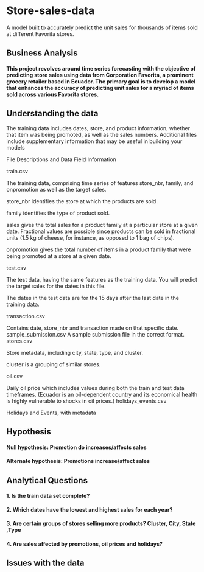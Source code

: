 # Store-sales-data
A model built to accurately predict the unit sales for thousands of items sold at different Favorita stores.
## Business Analysis
#### This project revolves around time series forecasting with the objective of predicting store sales using data from Corporation Favorita, a prominent grocery retailer based in Ecuador. The primary goal is to develop a model that enhances the accuracy of predicting unit sales for a myriad of items sold across various Favorita stores.
## Understanding the data
The training data includes dates, store, and product information, whether that item was being promoted, as well as the sales numbers. Additional files include supplementary information that may be useful in building your models

File Descriptions and Data Field Information

train.csv

The training data, comprising time series of features store_nbr, family, and onpromotion as well as the target sales.

store_nbr identifies the store at which the products are sold.

family identifies the type of product sold.

sales gives the total sales for a product family at a particular store at a given date. Fractional values are possible since products can be sold in fractional units (1.5 kg of cheese, for instance, as opposed to 1 bag of chips).

onpromotion gives the total number of items in a product family that were being promoted at a store at a given date.

test.csv

The test data, having the same features as the training data. You will predict the target sales for the dates in this file.

The dates in the test data are for the 15 days after the last date in the training data.

transaction.csv

Contains date, store_nbr and transaction made on that specific date.
sample_submission.csv
A sample submission file in the correct format.
stores.csv

Store metadata, including city, state, type, and cluster.

cluster is a grouping of similar stores.

oil.csv

Daily oil price which includes values during both the train and test data timeframes. (Ecuador is an oil-dependent country and its economical health is highly vulnerable to shocks in oil prices.)
holidays_events.csv

Holidays and Events, with metadata
## Hypothesis
#### Null hypothesis: Promotion do increases/affects sales
#### Alternate hypothesis: Promotions increase/affect sales

## Analytical Questions
#### 1. Is the train data set complete?
#### 2. Which dates have the lowest and highest sales for each year?
#### 3. Are certain groups of stores selling more products? Cluster, City, State ,Type
#### 4. Are sales affected by promotions, oil prices and holidays?

## Issues with the data